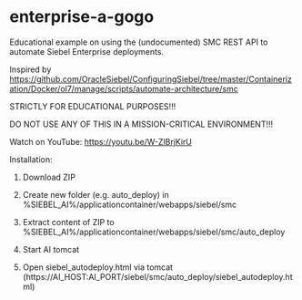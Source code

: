 # enterprise-a-gogo
Educational example on using the (undocumented) SMC REST API to automate Siebel Enterprise deployments.

Inspired by https://github.com/OracleSiebel/ConfiguringSiebel/tree/master/Containerization/Docker/ol7/manage/scripts/automate-architecture/smc

STRICTLY FOR EDUCATIONAL PURPOSES!!!

DO NOT USE ANY OF THIS IN A MISSION-CRITICAL ENVIRONMENT!!!

Watch on YouTube: https://youtu.be/W-ZlBrjKirU

Installation: 

1. Download ZIP

2. Create new folder (e.g. auto_deploy) in %SIEBEL_AI%/applicationcontainer/webapps/siebel/smc

3. Extract content of ZIP to %SIEBEL_AI%/applicationcontainer/webapps/siebel/smc/auto_deploy

4. Start AI tomcat

5. Open siebel_autodeploy.html via tomcat (https://AI_HOST:AI_PORT/siebel/smc/auto_deploy/siebel_autodeploy.html)
